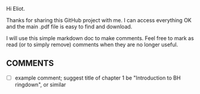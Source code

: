 Hi Eliot.

Thanks for sharing this GitHub project with me. I can access everything OK and the main .pdf file is easy to find and download.

I will use this simple markdown doc to make comments. Feel free to mark as read (or to simply remove) comments when they are no longer useful.

COMMENTS
---
- [ ] example comment; suggest title of chapter 1 be "Introduction to BH ringdown", or similar
